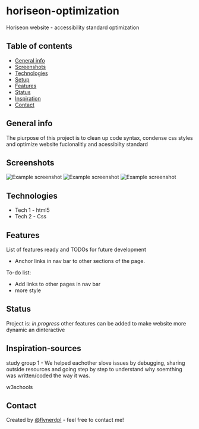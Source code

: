 # horiseon-optimization

Horiseon website - accessibility standard optimization

## Table of contents

- [General info](#general-info)
- [Screenshots](#screenshots)
- [Technologies](#technologies)
- [Setup](#setup)
- [Features](#features)
- [Status](#status)
- [Inspiration](#inspiration-sources)
- [Contact](#contact)

## General info

The piurpose of this project is to clean up code syntax, condense css styles and optimize website fucionalitly and acessibilty standard

## Screenshots

![Example screenshot](./img/screenshot1.png)
![Example screenshot](./img/screenshot2.png)
![Example screenshot](./img/screenshot3.png)

## Technologies

- Tech 1 - html5
- Tech 2 - Css

## Features

List of features ready and TODOs for future development

- Anchor links in nav bar to other sections of the page.

To-do list:

- Add links to other pages in nav bar
- more style

## Status

Project is: _in progress_ other features can be added to make website more dynamic an dinteractive

## Inspiration-sources

study group 1 - We helped eachother slove issues by debugging, sharing outside resources and going step by step to understand why soemthing was written/coded the way it was.

w3schools

## Contact

Created by [@flynerdpl](https://www.flynerd.pl/) - feel free to contact me!
